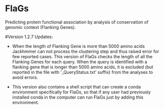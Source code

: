 # FlaGs
Predicting protein functional association by analysis of conservation of genomic context (Flanking Genes).

#Version 1.2.7 Updates:

- When the length of Flanking Gene is more than 5000 amino acids Jackhmmer can not process the clustering step and thus raised error for few reported cases. This version of FlaGs checks the length of all the Flanking Genes for each query. When the query is identified with a flanking gene that is longer than 5000 amino acids, it is excluded (but reported in the file with '_QueryStatus.txt' suffix) from the analyses to avoid errors. 

- This version also contains a shell script that can create a conda environment specifically for FlaGs, so that if any user had previously installed conda in the computer can run FlaGs just by adding this environment. 

